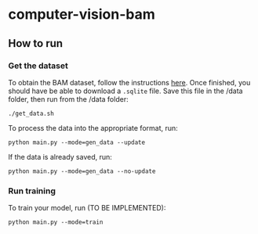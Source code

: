 # computer-vision-bam

## How to run

### Get the dataset
To obtain the BAM dataset, follow the instructions [here](https://bam-dataset.org/). Once finished, you should have be able to download a `.sqlite` file. Save this file in the /data folder, then run from the /data folder:
```
./get_data.sh
``` 
To process the data into the appropriate format, run:
```
python main.py --mode=gen_data --update
```

If the data is already saved, run:
```
python main.py --mode=gen_data --no-update
```

### Run training
To train your model, run (TO BE IMPLEMENTED):

```
python main.py --mode=train
```

